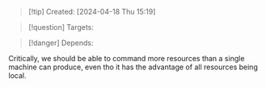 
>[!tip] Created: [2024-04-18 Thu 15:19]

>[!question] Targets: 

>[!danger] Depends: 

Critically, we should be able to command more resources than a single machine can produce, even tho it has the advantage of all resources being local.